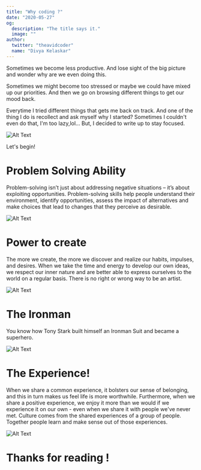 ```yaml
---
title: "Why coding ?"
date: "2020-05-27"
og:
  description: "The title says it."
  image: ""
author:
  twitter: "theavidcoder"
  name: "Divya Kelaskar"
---
```

Sometimes we become less productive. And lose sight of the big picture and wonder why are we even doing this.

Sometimes we might become too stressed or maybe we could have mixed up our priorities. And then we go on browsing different things to get our mood back.

Everytime I tried different things that gets me back on track. And one of the thing I do is recollect and ask myself why I started? Sometimes I couldn't even do that, I'm too lazy,lol... But, I decided to write up to  stay focused.

![Alt Text](https://media.giphy.com/media/3ohhwxWDV25DWpgleU/giphy.gif)

Let's begin!

# Problem Solving Ability

Problem-solving isn’t just about addressing negative situations – it’s about exploiting opportunities. Problem-solving skills help people understand their environment, identify opportunities, assess the impact of alternatives and make choices that lead to changes that they perceive as desirable.

![Alt Text](https://media.giphy.com/media/5z0cCCGooBQUtejM4v/giphy.gif)

# Power to create

The more we create, the more we discover and realize our habits, impulses, and desires. When we take the time and energy to develop our own ideas, we respect our inner nature and are better able to express ourselves to the world on a regular basis. There is no right or wrong way to be an artist.

![Alt Text](https://media.giphy.com/media/3ohzdWsUVRcZC2L7Ms/giphy.gif)

# The Ironman

You know how Tony Stark built himself an Ironman Suit and became a superhero.

![Alt Text](https://media.giphy.com/media/8xomIW1DRelmo/giphy.gif)

# The Experience!

When we share a common experience, it bolsters our sense of belonging, and this in turn makes us feel life is more worthwhile. Furthermore, when we share a positive experience, we enjoy it more than we would if we experience it on our own - even when we share it with people we've never met. Culture comes from the shared experiences of a group of people. Together people learn and make sense out of those experiences.

![Alt Text](https://res.cloudinary.com/practicaldev/image/fetch/s--e_RhqCa0--/c_limit%2Cf_auto%2Cfl_progressive%2Cq_66%2Cw_880/https://media1.tenor.com/images/9c7e443f9ce8a04ff473b8740714983d/tenor.gif%3Fitemid%3D9515508)

# Thanks for reading !